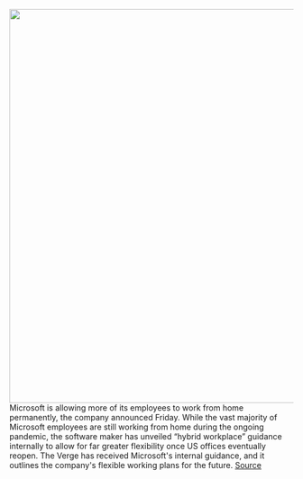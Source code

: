 <img src='https://cdn.vox-cdn.com/thumbor/BrVCq2Rzm-DVeofVx9KxLuEMjis=/0x0:2040x1360/1200x800/filters:focal(857x517:1183x843)/cdn.vox-cdn.com/uploads/chorus_image/image/67606115/acastro_180507_1777_microsoft_0003.0.jpg' width='700px' /><br/>
Microsoft is allowing more of its employees to work from home permanently, the company announced Friday. While the vast majority of Microsoft employees are still working from home during the ongoing pandemic, the software maker has unveiled “hybrid workplace” guidance internally to allow for far greater flexibility once US offices eventually reopen. The Verge has received Microsoft's internal guidance, and it outlines the company's flexible working plans for the future.
<a href='https://www.theverge.com/2020/10/9/21508964/microsoft-remote-work-from-home-covid-19-coronavirus'> Source <a/>
